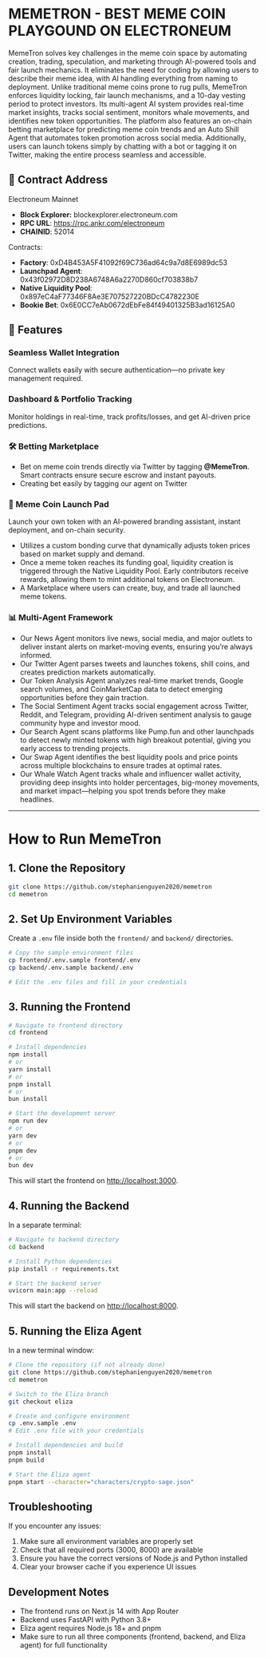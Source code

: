 # MEMETRON - BEST MEME COIN PLAYGOUND ON ELECTRONEUM  

MemeTron solves key challenges in the meme coin space by automating creation, trading, speculation, and marketing through AI-powered tools and fair launch mechanics. It eliminates the need for coding by allowing users to describe their meme idea, with AI handling everything from naming to deployment. Unlike traditional meme coins prone to rug pulls, MemeTron enforces liquidity locking, fair launch mechanisms, and a 10-day vesting period to protect investors. Its multi-agent AI system provides real-time market insights, tracks social sentiment, monitors whale movements, and identifies new token opportunities. The platform also features an on-chain betting marketplace for predicting meme coin trends and an Auto Shill Agent that automates token promotion across social media. Additionally, users can launch tokens simply by chatting with a bot or tagging it on Twitter, making the entire process seamless and accessible.

## 🚀 Contract Address

Electroneum Mainnet
- **Block Explorer:** blockexplorer.electroneum.com
- **RPC URL**: https://rpc.ankr.com/electroneum
- **CHAINID**: 52014

Contracts: 
- **Factory**: 0xD4B453A5F41092f69C736ad64c9a7d8E6989dc53
- **Launchpad Agent**: 0x43f02972D8D238A6748A6a2270D860cf703838b7
- **Native Liquidity Pool**: 0x897eC4aF77346F8Ae3E707527220BDcC4782230E
- **Bookie Bet**: 0x6E0CC7eAb0672dEbFe84f49401325B3ad16125A0

## 🚀 Features

### **Seamless Wallet Integration**

Connect wallets easily with secure authentication—no private key management required.

### **Dashboard & Portfolio Tracking**

Monitor holdings in real-time, track profits/losses, and get AI-driven price predictions.

### **🛠 Betting Marketplace**

- Bet on meme coin trends directly via Twitter by tagging **@MemeTron**. Smart contracts ensure secure escrow and instant payouts.
- Creating bet easily by tagging our agent on Twitter 

### **🚀 Meme Coin Launch Pad**

Launch your own token with an AI-powered branding assistant, instant deployment, and on-chain security.

- Utilizes a custom bonding curve that dynamically adjusts token prices based on market supply and demand.
- Once a meme token reaches its funding goal, liquidity creation is triggered through the Native Liquidity Pool. Early contributors receive rewards, allowing them to mint additional tokens on Electroneum.
- A Marketplace where users can create, buy, and trade all launched meme tokens.

### **📊 Multi-Agent Framework**
- Our News Agent monitors live news, social media, and major outlets to deliver instant alerts on market-moving events, ensuring you’re always informed.
- Our Twitter Agent parses tweets and launches tokens, shill coins, and creates prediction markets automatically. 
- Our Token Analysis Agent analyzes real-time market trends, Google search volumes, and CoinMarketCap data to detect emerging opportunities before they gain traction.
- The Social Sentiment Agent tracks social engagement across Twitter, Reddit, and Telegram, providing AI-driven sentiment analysis to gauge community hype and investor mood.
- Our Search Agent scans platforms like Pump.fun and other launchpads to detect newly minted tokens with high breakout potential, giving you early access to trending projects.
- Our Swap Agent identifies the best liquidity pools and price points across multiple blockchains to ensure trades at optimal rates. 
- Our Whale Watch Agent tracks whale and influencer wallet activity, providing deep insights into holder percentages, big-money movements, and market impact—helping you spot trends before they make headlines.


---

# **How to Run MemeTron**

## **1. Clone the Repository**

```bash
git clone https://github.com/stephanienguyen2020/memetron
cd memetron
```

## **2. Set Up Environment Variables**

Create a `.env` file inside both the `frontend/` and `backend/` directories.

```bash
# Copy the sample environment files
cp frontend/.env.sample frontend/.env
cp backend/.env.sample backend/.env

# Edit the .env files and fill in your credentials
```

## **3. Running the Frontend**

```bash
# Navigate to frontend directory
cd frontend

# Install dependencies
npm install
# or
yarn install
# or
pnpm install
# or
bun install

# Start the development server
npm run dev
# or
yarn dev
# or
pnpm dev
# or
bun dev
```

This will start the frontend on [http://localhost:3000](http://localhost:3000).

## **4. Running the Backend**

In a separate terminal:

```bash
# Navigate to backend directory
cd backend

# Install Python dependencies
pip install -r requirements.txt

# Start the backend server
uvicorn main:app --reload
```

This will start the backend on [http://localhost:8000](http://localhost:8000).

## **5. Running the Eliza Agent**

In a new terminal window:

```bash
# Clone the repository (if not already done)
git clone https://github.com/stephanienguyen2020/memetron
cd memetron

# Switch to the Eliza branch
git checkout eliza

# Create and configure environment
cp .env.sample .env
# Edit .env file with your credentials

# Install dependencies and build
pnpm install
pnpm build

# Start the Eliza agent
pnpm start --character="characters/crypto-sage.json"
```

## Troubleshooting

If you encounter any issues:

1. Make sure all environment variables are properly set
2. Check that all required ports (3000, 8000) are available
3. Ensure you have the correct versions of Node.js and Python installed
4. Clear your browser cache if you experience UI issues

## Development Notes

- The frontend runs on Next.js 14 with App Router
- Backend uses FastAPI with Python 3.8+
- Eliza agent requires Node.js 18+ and pnpm
- Make sure to run all three components (frontend, backend, and Eliza agent) for full functionality
